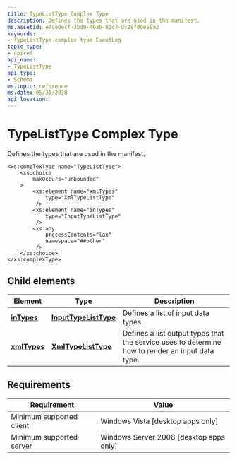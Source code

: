 ```yaml
---
title: TypeListType Complex Type
description: Defines the types that are used in the manifest.
ms.assetid: e7ce0ecf-3bd0-49ab-82c7-dc28fd0e59a2
keywords:
- TypeListType complex type EventLog
topic_type:
- apiref
api_name:
- TypeListType
api_type:
- Schema
ms.topic: reference
ms.date: 05/31/2018
api_location: 
---
```


# TypeListType Complex Type

Defines the types that are used in the manifest.

``` syntax
<xs:complexType name="TypeListType">
    <xs:choice
        maxOccurs="unbounded"
    >
        <xs:element name="xmlTypes"
            type="XmlTypeListType"
         />
        <xs:element name="inTypes"
            type="InputTypeListType"
         />
        <xs:any
            processContents="lax"
            namespace="##other"
         />
    </xs:choice>
</xs:complexType>
```

## Child elements



| Element                                                               | Type                                                                           | Description                                                                                                 |
|-----------------------------------------------------------------------|--------------------------------------------------------------------------------|-------------------------------------------------------------------------------------------------------------|
| [**inTypes**](eventmanifestschema-intypes-typelisttype-element.md)   | [**InputTypeListType**](eventmanifestschema-inputtypelisttype-complextype.md) | Defines a list of input data types.<br/>                                                              |
| [**xmlTypes**](eventmanifestschema-xmltypes-typelisttype-element.md) | [**XmlTypeListType**](eventmanifestschema-xmltypelisttype-complextype.md)     | Defines a list output types that the service uses to determine how to render an input data type.<br/> |



## Requirements



| Requirement | Value |
|-------------------------------------|------------------------------------------------------|
| Minimum supported client<br/> | Windows Vista \[desktop apps only\]<br/>       |
| Minimum supported server<br/> | Windows Server 2008 \[desktop apps only\]<br/> |



 

 





